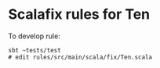 # Scalafix rules for Ten

To develop rule:
```
sbt ~tests/test
# edit rules/src/main/scala/fix/Ten.scala
```
